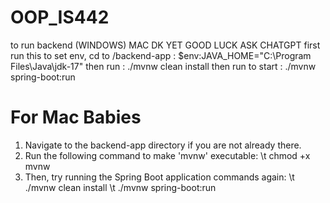 # OOP_IS442


to run backend (WINDOWS) MAC DK YET GOOD LUCK ASK CHATGPT
first run this to set env, cd to /backend-app : $env:JAVA_HOME="C:\Program Files\Java\jdk-17"
then run : ./mvnw clean install
then run to start : ./mvnw spring-boot:run

# For Mac Babies
1. Navigate to the backend-app directory if you are not already there.
2. Run the following command to make 'mvnw' executable:
\t chmod +x mvnw
3. Then, try running the Spring Boot application commands again:
\t ./mvnw clean install
\t ./mvnw spring-boot:run
